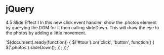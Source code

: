 # jQuery


4.5 Slide Effect I 
In this new click event handler, show the .photos element by querying the DOM for it then calling slideDown. This will draw the eye to the photos by adding a little movement.


'$(document).ready(function() { 
  $('#tour').on('click', 'button', function() { 
    $('.photos').slideDown();
  });
});'
